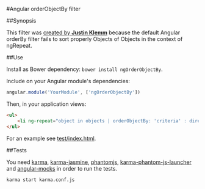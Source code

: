 #Angular orderObjectBy filter

##Synopsis

This filter was [created by **Justin Klemm**](http://justinklemm.com/angularjs-filter-ordering-objects-ngrepeat/) because the default Angular orderBy filter fails to sort properly Objects of Objects in the context of ngRepeat.

##Use

Install as Bower dependency: ```bower install ngOrderObjectBy```.

Include on your Angular module's dependencies:

```javascript
angular.module('YourModule', ['ngOrderObjectBy'])
```

Then, in your application views:

```html
<ul>
    <li ng-repeat="object in objects | orderObjectBy: 'criteria' : direction">...</li>
</ul>
```

For an example see [test/index.html](https://github.com/fmquaglia/ngOrderObjectBy/blob/master/test/index.html).

##Tests

You need [karma](https://www.npmjs.org/package/karma), [karma-jasmine](https://www.npmjs.org/package/karma-jasmine), [phantomjs](https://www.npmjs.org/package/phantomjs), [karma-phantom-js-launcher](https://www.npmjs.org/package/karma-phantomjs-launcher) and [angular-mocks](https://www.npmjs.org/package/angular-mocks) in order to run the tests.

```karma start karma.conf.js ```